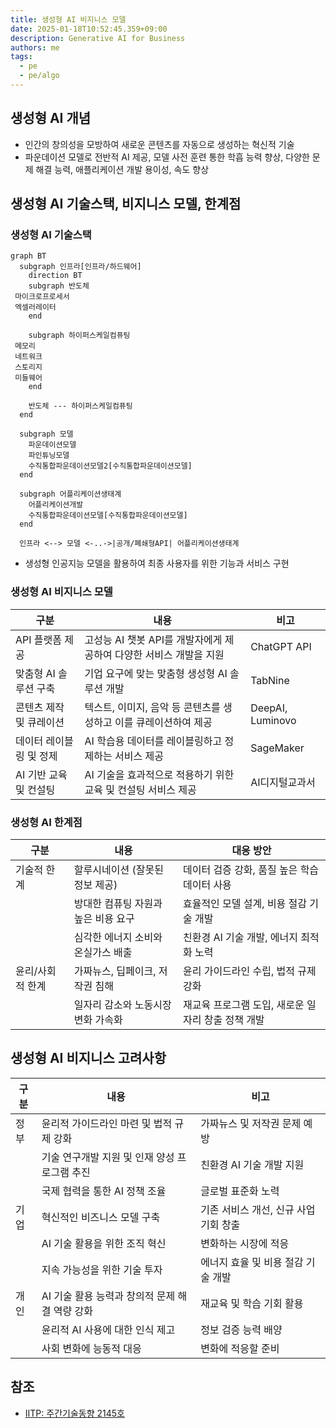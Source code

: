 ```yaml
---
title: 생성형 AI 비지니스 모델
date: 2025-01-18T10:52:45.359+09:00
description: Generative AI for Business
authors: me
tags:
  - pe
  - pe/algo
---
```


## 생성형 AI 개념

- 인간의 창의성을 모방하여 새로운 콘텐츠를 자동으로 생성하는 혁신적 기술
- 파운데이션 모델로 전반적 AI 제공, 모델 사전 훈련 통한 학흡 능력 향상, 다양한 문제 해결 능력, 애플리케이션 개발 용이성, 속도 향상

## 생성형 AI 기술스택, 비지니스 모델, 한계점

### 생성형 AI 기술스택

```mermaid
graph BT
  subgraph 인프라[인프라/하드웨어]
    direction BT
    subgraph 반도체
 마이크로프로세서
 엑셀러레이터
    end

    subgraph 하이퍼스케일컴퓨팅
 메모리
 네트워크
 스토리지
 미들웨어
    end

    반도체 --- 하이퍼스케일컴퓨팅
  end

  subgraph 모델
    파운데이션모델
    파인튜닝모델
    수직통합파운데이션모델2[수직통합파운데이션모델]
  end

  subgraph 어플리케이션생태계
    어플리케이션개발
    수직통합파운데이션모델[수직통합파운데이션모델]
  end
 
  인프라 <--> 모델 <-..->|공개/폐쇄형API| 어플리케이션생태계
```

- 생성형 인공지능 모델을 활용하여 최종 사용자를 위한 기능과 서비스 구현

### 생성형 AI 비지니스 모델

| 구분 | 내용 | 비고 |
|---|---|---|
| API 플랫폼 제공 | 고성능 AI 챗봇 API를 개발자에게 제공하여 다양한 서비스 개발을 지원 | ChatGPT API |
| 맞춤형 AI 솔루션 구축 | 기업 요구에 맞는 맞춤형 생성형 AI 솔루션 개발 | TabNine |
| 콘텐츠 제작 및 큐레이션 | 텍스트, 이미지, 음악 등 콘텐츠를 생성하고 이를 큐레이션하여 제공| DeepAI, Luminovo |
| 데이터 레이블링 및 정제 | AI 학습용 데이터를 레이블링하고 정제하는 서비스 제공| SageMaker |
| AI 기반 교육 및 컨설팅 | AI 기술을 효과적으로 적용하기 위한 교육 및 컨설팅 서비스 제공| AI디지털교과서 |

### 생성형 AI 한계점

| 구분 | 내용 | 대응 방안 |
| --- | --- | --- |
| 기술적 한계 | 할루시네이션 (잘못된 정보 제공) | 데이터 검증 강화, 품질 높은 학습 데이터 사용 |
| | 방대한 컴퓨팅 자원과 높은 비용 요구 | 효율적인 모델 설계, 비용 절감 기술 개발 |
| | 심각한 에너지 소비와 온실가스 배출 | 친환경 AI 기술 개발, 에너지 최적화 노력 |
| 윤리/사회적 한계 | 가짜뉴스, 딥페이크, 저작권 침해 | 윤리 가이드라인 수립, 법적 규제 강화 |
| | 일자리 감소와 노동시장 변화 가속화 | 재교육 프로그램 도입, 새로운 일자리 창출 정책 개발 |

## 생성형 AI 비지니스 고려사항

| 구분 | 내용 | 비고 |
| --- | --- | --- |
| 정부 | 윤리적 가이드라인 마련 및 법적 규제 강화 | 가짜뉴스 및 저작권 문제 예방 |
| | 기술 연구개발 지원 및 인재 양성 프로그램 추진 | 친환경 AI 기술 개발 지원 |
| | 국제 협력을 통한 AI 정책 조율 | 글로벌 표준화 노력 |
| 기업 | 혁신적인 비즈니스 모델 구축 | 기존 서비스 개선, 신규 사업 기회 창출 |
| | AI 기술 활용을 위한 조직 혁신 | 변화하는 시장에 적응 |
| | 지속 가능성을 위한 기술 투자 | 에너지 효율 및 비용 절감 기술 개발 |
| 개인 | AI 기술 활용 능력과 창의적 문제 해결 역량 강화 | 재교육 및 학습 기회 활용 |
| | 윤리적 AI 사용에 대한 인식 제고 | 정보 검증 능력 배양 |
| | 사회 변화에 능동적 대응 | 변화에 적응할 준비 |

## 참조

- [IITP: 주간기술동향 2145호](https://iitp.kr/kr/1/knowledge/periodicalViewA.it?searClassCode=B_ITA_01&masterCode=publication&identifier=1330)
